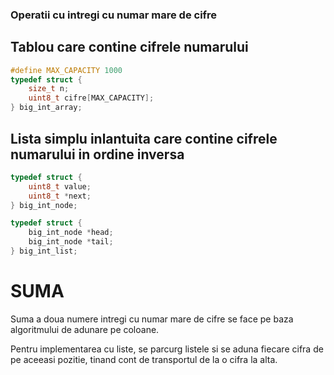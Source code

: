 ### Operatii cu intregi cu numar mare de cifre

## Tablou care contine cifrele numarului

```c
#define MAX_CAPACITY 1000
typedef struct {
	size_t n;
	uint8_t cifre[MAX_CAPACITY];
} big_int_array;
```

## Lista simplu inlantuita care contine cifrele numarului in ordine inversa

```c
typedef struct {
	uint8_t value;
	uint8_t *next;
} big_int_node;

typedef struct {
	big_int_node *head;
	big_int_node *tail;
} big_int_list;
```

# SUMA

Suma a doua numere intregi cu numar mare de cifre se face pe baza algoritmului de adunare pe coloane.

Pentru implementarea cu liste, se parcurg listele si se aduna fiecare cifra de pe aceeasi pozitie, tinand cont de transportul de la o cifra la alta.
